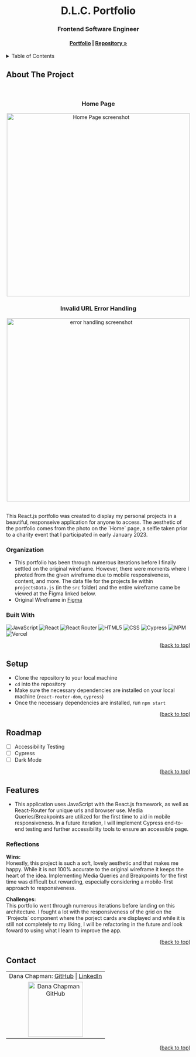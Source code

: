 <a name="readme-top"></a>

<!-- HEADER -->
<h1 align="center">D.L.C. Portfolio</h1>

<h3 align="center">Frontend Software Engineer</h3>

<h4 align="center"><a href=""><strong>Portfolio</strong></a> | <a href="https://github.com/danalchapman/portfolio"><strong>Repository »</strong></a></h4>

<p></p>

<!-- TABLE OF CONTENTS -->
<details>
  <summary>Table of Contents</summary>
  <ol>
    <li>
      <a href="#about-the-project">About The Project</a>
      <ul>
        <li><a href="#organization">Organization</a></li>
        <li><a href="#built-with">Built With</a></li>
      </ul>
    </li>
    <li><a href="#setup">Setup</a></li>
    <li><a href="#roadmap">Roadmap</a></li>
    <li>
        <a href="#features">Features</a>
        <ul>
            <li><a href="#reflections">Reflections</a>
        </ul>
    </li>
    <li><a href="#contact">Contact</a></li>
  </ol>
</details>

## About The Project

<br>

<h3 align="center">Home Page</h3>
<p align="center"><img width="500" src="https://user-images.githubusercontent.com/105478792/228666568-b5337f50-5a99-4aac-a000-47a8d0ec77b5.png" alt="Home Page screenshot"></p>

<h3 align="center">Invalid URL Error Handling</h3>
<p align="center"><img width="500" src="https://user-images.githubusercontent.com/105478792/228666667-7f0308a5-069b-4e66-a40d-4e33f41385a4.png" alt="error handling screenshot"></p>

<br />
This React.js portfolio was created to display my personal projects in a beautiful, responseive application for anyone to access. The aesthetic of the portfolio comes from the photo on the `Home` page, a selfie taken prior to a charity event that I participated in early January 2023.

### Organization

- This portfolio has been through numerous iterations before I finally settled on the original wireframe. However, there were moments where I pivoted from the given wireframe due to mobile responsiveness, content, and more. The data file for the projects lie within `projectsData.js` (in the `src` folder) and the entire wireframe came be viewed at the Figma linked below.
- Original Wireframe in [Figma](https://www.figma.com/file/340b138yCHHQLPlFvW1IHI/Simple-Portfolio?node-id=0%3A1&t=uG9PQIwzV8tgGd9P-1)

### Built With

![JavaScript][JavaScript-shield]
![React][React-shield]
![React Router][React Router-shield]
![HTML5][HTML-shield]
![CSS][CSS-shield]
![Cypress][Cypress-shield]
![NPM][NPM-shield]
![Vercel][Vercel-shield]

<p align="right">(<a href="#readme-top">back to top</a>)</p>

## Setup
- Clone the repository to your local machine
- `cd` into the repository
- Make sure the necessary dependencies are installed on your local machine (`react-router-dom`, `cypress`)
- Once the necessary dependencies are installed, run `npm start`

<p align="right">(<a href="#readme-top">back to top</a>)</p>

## Roadmap

- [ ] Accessibility Testing
- [ ] Cypress
- [ ] Dark Mode

<p align="right">(<a href="#readme-top">back to top</a>)</p>

## Features

- This application uses JavaScript with the React.js framework, as well as React-Router for unique urls and browser use. Media Queries/Breakpoints are utilized for the first time to aid in mobile responsiveness. In a future iteration, I will implement Cypress end-to-end testing and further accessibility tools to ensure an accessible page.

### Reflections
<b>Wins:</b><br>
Honestly, this project is such a soft, lovely aesthetic and that makes me happy. While it is not 100% accurate to the original wireframe it keeps the heart of the idea. Implementing Media Queries and Breakpoints for the first time was difficult but rewarding, especially considering a mobile-first approach to responsiveness. 
<p>
<b>Challenges:</b><br>
This portfolio went through numerous iterations before landing on this architecture. I fought a lot with the responsiveness of the grid on the `Projects` component where the porject cards are displayed and while it is still not completely to my liking, I will be refactoring in the future and look foward to using what I learn to improve the app.

<p align="right">(<a href="#readme-top">back to top</a>)</p>

## Contact

<table align="center">
    <tr>
        <td align="center"> Dana Chapman: <a href="https://github.com/danalchapman">GitHub</a> | <a href="https://www.linkedin.com/in/danalchapman/">LinkedIn</a></td>
    </tr>
 <td align="center"><img src="https://avatars.githubusercontent.com/u/105478792?v=4" alt="Dana Chapman GitHub"
 width="150" height="auto" /></td>
</table>

<p align="right">(<a href="#readme-top">back to top</a>)</p>

<!-- MARKDOWN LINKS & IMAGES -->
[React-shield]: https://img.shields.io/badge/React-20232A?style=for-the-badge&logo=react&logoColor=61DAFB
[JavaScript-shield]: https://img.shields.io/badge/javascript%20-%23323330.svg?&style=for-the-badge&logo=javascript&logoColor=%23F7DF1E
[HTML-shield]: https://img.shields.io/badge/HTML5-E34F26?style=for-the-badge&logo=html5&logoColor=white
[Cypress-shield]: https://img.shields.io/badge/-cypress-%23E5E5E5?style=for-the-badge&logo=cypress&logoColor=058a5e
[NPM-shield]: https://img.shields.io/badge/npm-CB3837?style=for-the-badge&logo=npm&logoColor=white
[Vercel-shield]: https://img.shields.io/badge/vercel-%23000000.svg?style=for-the-badge&logo=vercel&logoColor=white
[React Router-shield]: https://img.shields.io/badge/React_Router-CA4245?style=for-the-badge&logo=react-router&logoColor=white
[CSS-shield]: https://img.shields.io/badge/css3-%231572B6.svg?style=for-the-badge&logo=css3&logoColor=white

